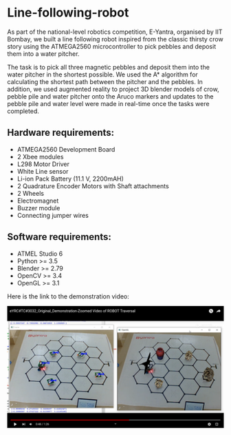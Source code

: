 # Line-following-robot
As part of the national-level robotics competition, E-Yantra, organised by IIT Bombay, we built a line following robot inspired from the classic thirsty crow story using the ATMEGA2560 microcontroller to pick pebbles and deposit them into a water pitcher. 

The task is to pick all three magnetic pebbles and deposit them into the water pitcher in the shortest possible. We used the A\* algorithm for calculating the shortest path between the pitcher and the pebbles. In addition, we used augmented reality to project 3D blender models of crow, pebble pile and water pitcher onto the Aruco markers and updates to the pebble pile and water level were made in real-time once the tasks were completed.

## Hardware requirements:
- ATMEGA2560 Development Board
- 2 Xbee modules
- L298 Motor Driver
- White Line sensor
- Li-ion Pack Battery (11.1 V, 2200mAH)
- 2 Quadrature Encoder Motors with Shaft attachments
- 2 Wheels
- Electromagnet
- Buzzer module
- Connecting jumper wires

## Software requirements:
- ATMEL Studio 6
- Python >= 3.5
- Blender >= 2.79
- OpenCV >= 3.4
- OpenGL >= 3.1

Here is the link to the demonstration video:

[![Image](Robot.png)](https://youtu.be/mA4sesmhNMw?t=36)

